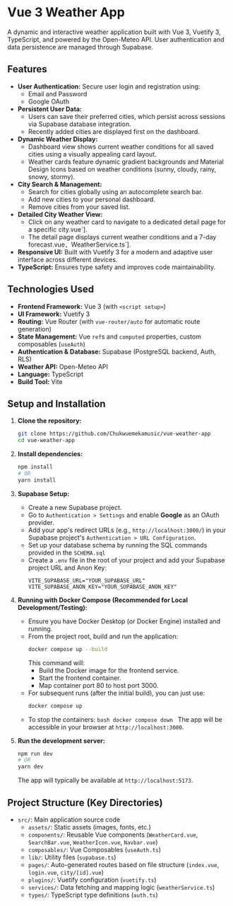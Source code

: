 # Vue 3 Weather App

A dynamic and interactive weather application built with Vue 3, Vuetify 3, TypeScript, and powered by the Open-Meteo API. User authentication and data persistence are managed through Supabase.

## Features

- **User Authentication:** Secure user login and registration using:
  - Email and Password
  - Google OAuth
- **Persistent User Data:**
  - Users can save their preferred cities, which persist across sessions via Supabase database integration.
  - Recently added cities are displayed first on the dashboard.
- **Dynamic Weather Display:**
  - Dashboard view shows current weather conditions for all saved cities using a visually appealing card layout.
  - Weather cards feature dynamic gradient backgrounds and Material Design Icons based on weather conditions (sunny, cloudy, rainy, snowy, stormy).
- **City Search & Management:**
  - Search for cities globally using an autocomplete search bar.
  - Add new cities to your personal dashboard.
  - Remove cities from your saved list.
- **Detailed City Weather View:**
  - Click on any weather card to navigate to a dedicated detail page for a specific city.vue`].
  - The detail page displays current weather conditions and a 7-day forecast.vue`, `WeatherService.ts`].
- **Responsive UI:** Built with Vuetify 3 for a modern and adaptive user interface across different devices.
- **TypeScript:** Ensures type safety and improves code maintainability.

## Technologies Used

- **Frontend Framework:** Vue 3 (with `<script setup>`)
- **UI Framework:** Vuetify 3
- **Routing:** Vue Router (with `vue-router/auto` for automatic route generation)
- **State Management:** Vue `ref`s and `computed` properties, custom composables (`useAuth`)
- **Authentication & Database:** Supabase (PostgreSQL backend, Auth, RLS)
- **Weather API:** Open-Meteo API
- **Language:** TypeScript
- **Build Tool:** Vite

## Setup and Installation

1.  **Clone the repository:**

    ```bash
    git clone https://github.com/Chukwuemekamusic/vue-weather-app
    cd vue-weather-app
    ```

2.  **Install dependencies:**

    ```bash
    npm install
    # OR
    yarn install
    ```

3.  **Supabase Setup:**

    - Create a new Supabase project.
    - Go to `Authentication > Settings` and enable **Google** as an OAuth provider.
    - Add your app's redirect URLs (e.g., `http://localhost:3000/`) in your Supabase project's `Authentication > URL Configuration`.
    - Set up your database schema by running the SQL commands provided in the `SCHEMA.sql`
    - Create a `.env` file in the root of your project and add your Supabase project URL and Anon Key:
      ```env
      VITE_SUPABASE_URL="YOUR_SUPABASE_URL"
      VITE_SUPABASE_ANON_KEY="YOUR_SUPABASE_ANON_KEY"
      ```

4.  **Running with Docker Compose (Recommended for Local Development/Testing):**

    - Ensure you have Docker Desktop (or Docker Engine) installed and running.
    - From the project root, build and run the application:
      ```bash
      docker compose up --build
      ```
      This command will:
      - Build the Docker image for the frontend service.
      - Start the frontend container.
      - Map container port 80 to host port 3000.
    - For subsequent runs (after the initial build), you can just use:
      ```bash
      docker compose up
      ```
    - To stop the containers:
      `bash
    docker compose down
    `
      The app will be accessible in your browser at `http://localhost:3000`.

5.  **Run the development server:**

    ```bash
    npm run dev
    # OR
    yarn dev
    ```

    The app will typically be available at `http://localhost:5173`.

## Project Structure (Key Directories)

- `src/`: Main application source code
  - `assets/`: Static assets (images, fonts, etc.)
  - `components/`: Reusable Vue components (`WeatherCard.vue`, `SearchBar.vue`, `WeatherIcon.vue`, `Navbar.vue`)
  - `composables/`: Vue Composables (`useAuth.ts`)
  - `lib/`: Utility files (`supabase.ts`)
  - `pages/`: Auto-generated routes based on file structure (`index.vue`, `login.vue`, `city/[id].vue`)
  - `plugins/`: Vuetify configuration (`vuetify.ts`)
  - `services/`: Data fetching and mapping logic (`weatherService.ts`)
  - `types/`: TypeScript type definitions (`auth.ts`)

<!-- ## Contributing

Feel free to open issues or submit pull requests if you have suggestions or improvements!

---

This `README.md` provides a good overview for anyone looking at your repository, covering the core aspects, setup, and technologies used. -->

